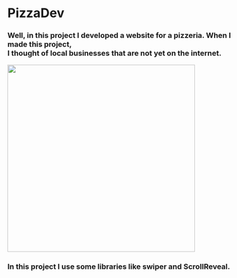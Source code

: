 # PizzaDev



<h3>Well, in this project I developed a website for a pizzeria. When I made this project,</br> I thought of local businesses that are not yet on the internet.</h3>

<img class="logo" src="https://user-images.githubusercontent.com/98707071/177408666-85082f89-6108-4e5e-8683-cf37cb36697f.png" alta="logo da pizzadev" width="420" />

<h3>In this project I use some libraries like swiper and ScrollReveal.</h3>
